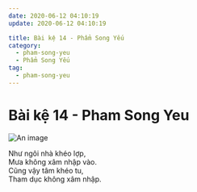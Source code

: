 ```yaml
---
date: 2020-06-12 04:10:19
update: 2020-06-12 04:10:19

title: Bài kệ 14 - Phẩm Song Yếu
category:
  - pham-song-yeu
  - Phẩm Song Yếu
tag:
  - pham-song-yeu
---
```


# Bài kệ 14 - Pham Song Yeu

![An image](/img/pham-song-yeu/pham-song-yeu-014.jpg)

Như ngôi nhà khéo lợp,<br>Mưa không xâm nhập vào.<br>Cũng vậy tâm khéo tu,<br>Tham dục không xâm nhập.<br>
